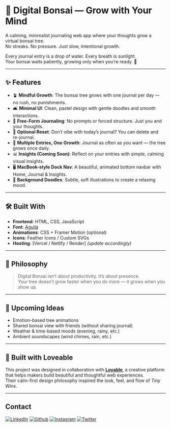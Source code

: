 # 🌱 Digital Bonsai — Grow with Your Mind

A calming, minimalist journaling web app where your thoughts grow a virtual bonsai tree.  
No streaks. No pressure. Just slow, intentional growth.  

Every journal entry is a drop of water. Every breath is sunlight.  
Your bonsai waits patiently, growing only when you’re ready. 🌿

---

## ✨ Features

- 🪴 **Mindful Growth**: The bonsai tree grows with one journal per day — no rush, no punishments.  
- 🛋️ **Minimal UI**: Clean, pastel design with gentle doodles and smooth interactions.  
- 💬 **Free-Form Journaling**: No prompts or forced structure. Just you and your thoughts.  
- 🔄 **Optional Reset**: Don’t vibe with today’s journal? You can delete and re-journal.  
- 📓 **Multiple Entries, One Growth**: Journal as often as you want — the tree grows once daily.  
- 📊 **Insights (Coming Soon)**: Reflect on your entries with simple, calming visual insights.  
- 🖥️ **MacBook-style Dock Nav**: A beautiful, animated bottom navbar with Home, Journal & Insights.  
- 🌸 **Background Doodles**: Subtle, soft illustrations to create a relaxing mood.


---

## 🛠️ Built With

- **Frontend**: HTML, CSS, JavaScript  
- **Font**: [Aguila](https://www.myfonts.com/fonts/sudtipos/aguila/)  
- **Animations**: CSS + Framer Motion (optional)  
- **Icons**: Feather Icons / Custom SVGs  
- **Hosting**: [Vercel / Netlify / Render] *(update accordingly)*

---

## 🧘 Philosophy

> Digital Bonsai isn’t about productivity. It’s about presence.  
> Your tree doesn’t grow faster when you do more — it grows when you show up.

---

## 🚧 Upcoming Ideas

- Emotion-based tree animations  
- Shared bonsai view with friends (without sharing journal)  
- Weather & time-based moods (evening, rainy, etc.)  
- Ambient soundscapes (wind chimes, rain, etc.)

---
## 💖 Built with Loveable

This project was designed in collaboration with [**Lovable**](https://lovable.dev), a creative platform that helps makers build beautiful and thoughtful web experiences.  
Their calm-first design philosophy inspired the look, feel, and flow of *Tiny Wins*.

---
## Contact

[<img target="_blank" src="https://img.icons8.com/bubbles/100/000000/linkedin.png" title="LinkedIn">](https://www.linkedin.com/in/shubhambhatia2103/) [<img target="_blank" src="https://img.icons8.com/bubbles/100/000000/github.png" title="Github">](https://github.com/shubhambhatia2103) [<img target="_blank" src="https://img.icons8.com/bubbles/100/000000/instagram-new.png" title="Instagram">](https://instagram.com/6eingshubham) [<img target="_blank" src="https://img.icons8.com/bubbles/100/000000/twitter-squared.png" title="Twitter">](https://x.com/apmshubham)

